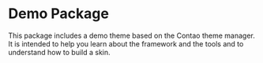 # Demo Package
This package includes a demo theme based on the Contao theme manager. It is intended to help you learn about the framework and the tools and to understand how to build a skin.
